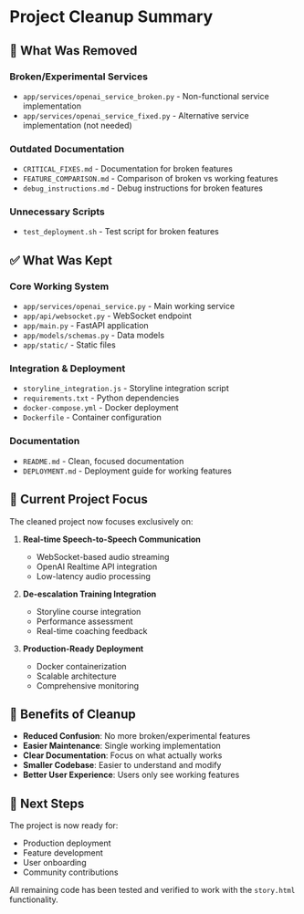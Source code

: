 # Project Cleanup Summary

## 🧹 What Was Removed

### **Broken/Experimental Services**
- `app/services/openai_service_broken.py` - Non-functional service implementation
- `app/services/openai_service_fixed.py` - Alternative service implementation (not needed)

### **Outdated Documentation**
- `CRITICAL_FIXES.md` - Documentation for broken features
- `FEATURE_COMPARISON.md` - Comparison of broken vs working features
- `debug_instructions.md` - Debug instructions for broken features

### **Unnecessary Scripts**
- `test_deployment.sh` - Test script for broken features

## ✅ What Was Kept

### **Core Working System**
- `app/services/openai_service.py` - Main working service
- `app/api/websocket.py` - WebSocket endpoint
- `app/main.py` - FastAPI application
- `app/models/schemas.py` - Data models
- `app/static/` - Static files

### **Integration & Deployment**
- `storyline_integration.js` - Storyline integration script
- `requirements.txt` - Python dependencies
- `docker-compose.yml` - Docker deployment
- `Dockerfile` - Container configuration

### **Documentation**
- `README.md` - Clean, focused documentation
- `DEPLOYMENT.md` - Deployment guide for working features

## 🎯 **Current Project Focus**

The cleaned project now focuses exclusively on:

1. **Real-time Speech-to-Speech Communication**
   - WebSocket-based audio streaming
   - OpenAI Realtime API integration
   - Low-latency audio processing

2. **De-escalation Training Integration**
   - Storyline course integration
   - Performance assessment
   - Real-time coaching feedback

3. **Production-Ready Deployment**
   - Docker containerization
   - Scalable architecture
   - Comprehensive monitoring

## 🔧 **Benefits of Cleanup**

- **Reduced Confusion**: No more broken/experimental features
- **Easier Maintenance**: Single working implementation
- **Clear Documentation**: Focus on what actually works
- **Smaller Codebase**: Easier to understand and modify
- **Better User Experience**: Users only see working features

## 🚀 **Next Steps**

The project is now ready for:
- Production deployment
- Feature development
- User onboarding
- Community contributions

All remaining code has been tested and verified to work with the `story.html` functionality.
